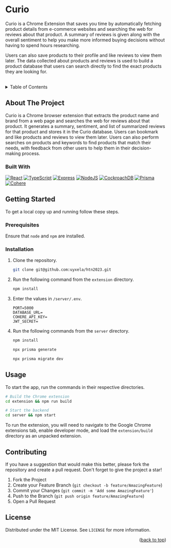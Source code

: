 <a name="readme-top"></a>

# Curio

Curio is a Chrome Extension that saves you time by automatically fetching product details from e-commerce websites and searching the web for reviews about that product. A summary of reviews is given along with the overall sentiment to help you make more informed buying decisions without having to spend hours researching.

Users can also save products to their profile and like reviews to view them later. The data collected about products and reviews is used to build a product database that users can search directly to find the exact products they are looking for.

<br />
<details>
  <summary>Table of Contents</summary>
  <ol>
    <li>
      <a href="#about-the-project">About The Project</a>
      <ul>
        <li><a href="#built-with">Built With</a></li>
      </ul>
    </li>
    <li>
      <a href="#getting-started">Getting Started</a>
      <ul>
        <li><a href="#prerequisites">Prerequisites</a></li>
        <li><a href="#installation">Installation</a></li>
      </ul>
    </li>
    <li><a href="#usage">Usage</a></li>
    <li><a href="#contributing">Contributing</a></li>
    <li><a href="#license">License</a></li>
    <li><a href="#acknowledgments">Acknowledgments</a></li>
  </ol>
</details>

## About The Project

Curio is a Chrome browser extension that extracts the product name and brand from a web page and searches the web for reviews about that product. It generates a summary, sentiment, and list of summarized reviews for that product and stores it in the Curio database. Users can bookmark and like products and reviews to view them later. Users can also perform searches on products and keywords to find products that match their needs, with feedback from other users to help them in their decision-making process.

### Built With

[![React][React]][React-url]
[![TypeScript][TypeScriptLang]][TS-url]
[![Express][Express]][Express-url]
[![NodeJS][NodeJS]][NodeJS-url]
[![CockroachDB][CockroachDB]][CockroachDB-url]
[![Prisma][Prisma]][Prisma-url]
[![Cohere][Cohere]][Cohere-url]

## Getting Started

To get a local copy up and running follow these steps.

### Prerequisites

Ensure that `node` and `npm` are installed.

### Installation

1. Clone the repository.
   ```sh
   git clone git@github.com:uyxela/htn2023.git
   ```
2. Run the following command from the `extension` directory.

   ```sh
   npm install
   ```

3. Enter the values in `/server/.env`.

   ```
   PORT=5000
   DATABASE_URL=
   COHERE_API_KEY=
   JWT_SECRET=
   ```

4. Run the following commands from the `server` directory.

   ```sh
   npm install

   npx prisma generate

   npx prisma migrate dev
   ```

## Usage

To start the app, run the commands in their respective directories.

```sh
# Build the Chrome extension
cd extension && npm run build

# Start the backend
cd server && npm start
```

To run the extension, you will need to navigate to the Google Chrome extensions tab, enable developer mode, and load the `extension/build` directory as an unpacked extension.

## Contributing

If you have a suggestion that would make this better, please fork the repository and create a pull request. Don't forget to give the project a star!

1. Fork the Project
2. Create your Feature Branch (`git checkout -b feature/AmazingFeature`)
3. Commit your Changes (`git commit -m 'Add some AmazingFeature'`)
4. Push to the Branch (`git push origin feature/AmazingFeature`)
5. Open a Pull Request

## License

Distributed under the MIT License. See `LICENSE` for more information.

<p align="right">(<a href="#readme-top">back to top</a>)</p>

<!-- Links and images for the Built With section -->

[React]: https://img.shields.io/badge/React-20232A?style=for-the-badge&logo=react&logoColor=61DAFB
[React-url]: https://reactjs.org/
[TypeScriptLang]: https://img.shields.io/badge/TypeScript-3178c6?style=for-the-badge&logo=typescript&logoColor=white
[TS-url]: https://www.typescriptlang.org/
[Express]: https://img.shields.io/badge/Express-FFFFFF?style=for-the-badge&logo=express&logoColor=black
[Express-url]: https://expressjs.com/
[NodeJS]: https://img.shields.io/badge/NodeJS-90C53F?style=for-the-badge&logo=node.js&logoColor=white
[NodeJS-url]: https://nodejs.org/
[CockroachDB]: https://img.shields.io/badge/CockroachDB-0b052b?style=for-the-badge&logo=postgresql&logoColor=white
[CockroachDB-url]: https://www.cockroachlabs.com/
[Prisma]: https://img.shields.io/badge/Prisma-ffffff?style=for-the-badge&logo=prisma&logoColor=black
[Prisma-url]: https://www.prisma.io/
[Cohere]: https://img.shields.io/badge/Cohere-3B5047?style=for-the-badge&logoColor=black
[Cohere-url]: https://cohere.com/
